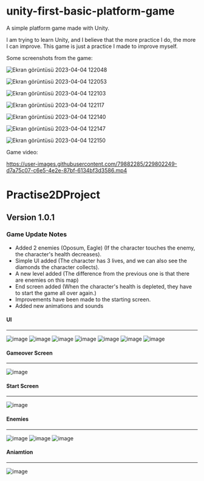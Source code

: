 # unity-first-basic-platform-game
A simple platform game made with Unity.

I am trying to learn Unity, and I believe that the more practice I do, the more I can improve. This game is just a practice I made to improve myself.

Some screenshots from the game:

![Ekran görüntüsü 2023-04-04 122048](https://user-images.githubusercontent.com/79882285/229748753-c1996725-e62d-4798-b399-e9b50c54b9f7.png)

![Ekran görüntüsü 2023-04-04 122053](https://user-images.githubusercontent.com/79882285/229748798-f6a40e3b-730f-4a89-9d25-e9f7f514c6e3.png)

![Ekran görüntüsü 2023-04-04 122103](https://user-images.githubusercontent.com/79882285/229748807-16aebd9e-3a66-40c3-90a0-d30122a701a0.png)

![Ekran görüntüsü 2023-04-04 122117](https://user-images.githubusercontent.com/79882285/229748815-0efbf644-144b-4798-ba87-77842e1e2557.png)

![Ekran görüntüsü 2023-04-04 122140](https://user-images.githubusercontent.com/79882285/229748823-4b887d9c-9867-4b6c-b217-29c93836b0cc.png)

![Ekran görüntüsü 2023-04-04 122147](https://user-images.githubusercontent.com/79882285/229748835-e3fc2a62-fd7b-4959-814e-4ae83704cf65.png)

![Ekran görüntüsü 2023-04-04 122150](https://user-images.githubusercontent.com/79882285/229748846-5fc40ed6-499f-4c77-92c1-4e6885461671.png)

Game video:


https://user-images.githubusercontent.com/79882285/229802249-d7a75c07-c6e5-4e2e-87bf-6134bf3d3586.mp4

<h1>Practise2DProject</h1>
<h2>Version 1.0.1</h2>


<h3>Game Update Notes</h3>

<ul>
  <li>Added 2 enemies (Oposum, Eagle) (If the character touches the enemy, the character's health decreases).</li>
  <li>Simple UI added (The character has 3 lives, and we can also see the diamonds the character collects).</li>
  <li>A new level added (The difference from the previous one is that there are enemies on this map)</li>
  <li>End screen added (When the character's health is depleted, they have to start the game all over again.)</li>
  <li>Improvements have been made to the starting screen.</li>
  <li>Added new animations and sounds</li>
</ul>

<h4>UI</h4>
<hr>

![image](https://user-images.githubusercontent.com/79882285/230451126-e6e20085-e6e5-4779-9878-177631e51a23.png)
![image](https://user-images.githubusercontent.com/79882285/230451254-1f212fa2-a076-45f0-a0d5-7e1150f862d2.png)
![image](https://user-images.githubusercontent.com/79882285/230451380-c34ba1b6-7f90-4386-90a0-a56ead17e965.png)
![image](https://user-images.githubusercontent.com/79882285/230451938-0767450e-0fdc-425a-87ba-585fa7d973d6.png)
![image](https://user-images.githubusercontent.com/79882285/230452176-f07177a1-4166-431a-911e-6f2858d798d0.png)
![image](https://user-images.githubusercontent.com/79882285/230452470-a49b3e18-8530-44e7-8677-713d1f3063df.png)
![image](https://user-images.githubusercontent.com/79882285/230452912-2655b27d-18a3-4045-926a-37e1a3f9aa5d.png)

<h4>Gameover Screen</h4>
<hr>

![image](https://user-images.githubusercontent.com/79882285/230451428-1b0ac652-dd41-4987-85d6-69f3b38f081e.png)

<h4>Start Screen</h4>
<hr>

![image](https://user-images.githubusercontent.com/79882285/230451453-22c7605d-773c-41b3-94ba-11a4a14fd910.png)

<h4>Enemies</h4>
<hr>

![image](https://user-images.githubusercontent.com/79882285/230451596-edf2254b-8c9a-4818-ae29-13826a1d0969.png)
![image](https://user-images.githubusercontent.com/79882285/230451695-a2ba07a2-ae18-440c-be43-370ae57e9954.png)
![image](https://user-images.githubusercontent.com/79882285/230452235-7b33105c-71ff-45a5-8024-c0f56c3b6e4d.png)

<h4>Aniamtion</h4>
<hr>

![image](https://user-images.githubusercontent.com/79882285/230452999-2e2c1716-e4ed-4f7c-922c-03aed8c439f9.png)



















